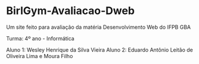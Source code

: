 # BirlGym-Avaliacao-Dweb
Um site feito para avaliação da matéria Desenvolvimento Web do IFPB GBA

Turma: 4º ano - Informática


Aluno 1: Wesley Henrique da Silva Vieira 
Aluno 2: Eduardo Antônio Leitão de Oliveira Lima e Moura Filho
